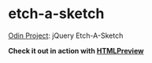 # etch-a-sketch
[Odin Project](http://www.theodinproject.com/web-development-101/javascript-and-jquery): jQuery Etch-A-Sketch

**Check it out in action with [HTMLPreview](http://htmlpreview.github.io/?https://github.com/creaked/etch-a-sketch/blob/master/index.html)**
